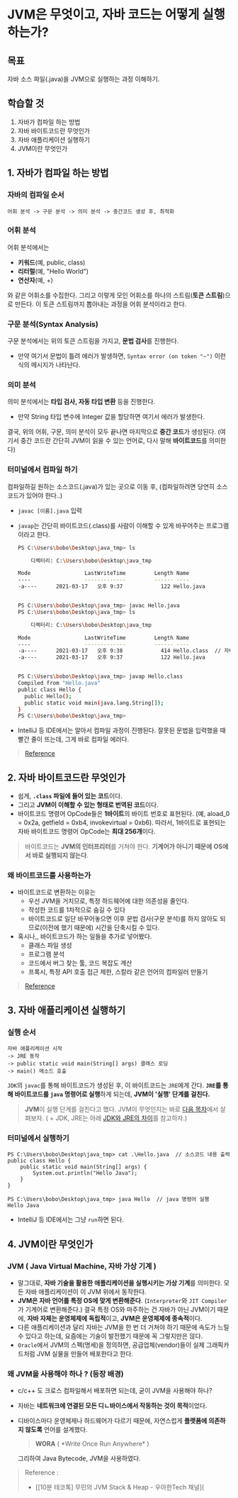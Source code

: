 # JVM은 무엇이고, 자바 코드는 어떻게 실행하는가?

## 목표

자바 소스 파일(.java)을 JVM으로 실행하는 과정 이해하기.

## 학습할 것

1. 자바가 컴파일 하는 방법
2. 자바 바이트코드란 무엇인가
3. 자바 애플리케이션 실행하기
4. JVM이란 무엇인가

## 1. 자바가 컴파일 하는 방법

### 자바의 컴파일 순서

````
어휘 분석 -> 구문 분석 -> 의미 분석 -> 중간코드 생성 후, 최적화
````

### 어휘 분석

어휘 분석에서는

- **키워드**(예, public, class)
- **리터럴**(예, "Hello World")
- **연산자**(예, +)

와 같은 어휘소를 수집한다. 그리고 이렇게 모인 어휘소를 하나의 스트림(**토큰 스트림**)으로 만든다. 이 토큰 스트림까지 뽑아내는 과정을 어휘 분석이라고 한다.

### 구문 분석(Syntax Analysis)

구문 분석에서는 위의 토큰 스트림을 가지고, **문법 검사**를 진행한다. 

- 만약 여기서 문법이 틀려 에러가 발생하면, `Syntax error (on token "~")` 이런 식의 메시지가 나타난다. 

### 의미 분석

의미 분석에서는 **타입 검사, 자동 타입 변환** 등을 진행한다. 

- 만약 String 타입 변수에 Integer 값을 할당하면 여기서 에러가 발생한다.

결국, 위의 어휘, 구문, 의미 분석이 모두 끝나면 마지막으로 **중간 코드**가 생성된다. (여기서 중간 코드란 간단히 JVM이 읽을 수 있는 언어로, 다시 말해 **바이트코드**를 의미한다)

### 터미널에서 컴파일 하기

컴파일하길 원하는 소스코드(.java)가 있는 곳으로 이동 후,  (컴파일하려면 당연히 소스코드가 있어야 한다..)

- `javac [이름].java` 입력

- `javap`는 간단히 바이트코드(.class)를 사람이 이해할 수 있게 바꾸어주는 프로그램이라고 한다. 

  ```sh
  PS C:\Users\bobo\Desktop\java_tmp> ls
  
      디렉터리: C:\Users\bobo\Desktop\java_tmp
  
  Mode                 LastWriteTime         Length Name
  ----                 -------------         ------ ----
  -a----      2021-03-17   오후 9:37            122 Hello.java
  
  
  PS C:\Users\bobo\Desktop\java_tmp> javac Hello.java
  PS C:\Users\bobo\Desktop\java_tmp> ls
  
      디렉터리: C:\Users\bobo\Desktop\java_tmp
  
  Mode                 LastWriteTime         Length Name
  ----                 -------------         ------ ----
  -a----      2021-03-17   오후 9:38            414 Hello.class  // 자바 바이트코드가 생성됨
  -a----      2021-03-17   오후 9:37            122 Hello.java
  
  
  PS C:\Users\bobo\Desktop\java_tmp> javap Hello.class
  Compiled from "Hello.java"
  public class Hello {
    public Hello();
    public static void main(java.lang.String[]);
  }
  PS C:\Users\bobo\Desktop\java_tmp>
  ```

- IntelliJ 등 IDE에서는 알아서 컴파일 과정이 진행된다. 잘못된 문법을 입력했을 때 빨간 줄이 뜨는데, 그게 바로 컴파일 에러다.

> [Reference](https://catch-me-java.tistory.com/9?category=438116)

## 2. 자바 바이트코드란 무엇인가

- 쉽게, **`.class` 파일에 들어 있는 코드**이다.
- 그리고 **JVM이 이해할 수 있는 형태로 번역된 코드**이다.
- 바이트코드 명령어 OpCode들은 **1바이트**의 바이트 번호로 표현된다. 
  (예, aload_0 = 0x2a, getfield = 0xb4, invokevirtual = 0xb6). 
  따라서, 1바이트로 표현되는 자바 바이트코드 명령어 OpCode는 **최대 256개**이다.

> 바이트코드는 **JVM의 인터프리터**를 거쳐야 한다. **기계어가 아니기 때문에** **OS에서 바로 실행되지 않는다**. 

### 왜 바이트코드를 사용하는가

- 바이트코드로 변환하는 이유는 
  - 우선 JVM을 거치므로, 특정 하드웨어에 대한 의존성을 줄인다.
  - 작성한 코드를 1차적으로 숨길 수 있다
  - 바이트코드로 일단 바꾸어놓으면 이후 문법 검사(구문 분석)를 하지 않아도 되므로(이전에 했기 때문에) 시간을 단축시킬 수 있다.
- 혹시나,, 바이트코드가 하는 일들을 추가로 넣어봤다.
  - 클래스 파일 생성
  - 프로그램 분석
  - 코드에서 버그 찾는 툴, 코드 복잡도 계산
  - 프록시, 특정 API 호출 접근 제한, 스칼라 같은 언어의 컴파일러 만들기

> [Reference](https://catch-me-java.tistory.com/10?category=438116)

## 3. 자바 애플리케이션 실행하기

### 실행 순서

```
자바 애플리케이션 시작 
-> JRE 동작 
-> public static void main(String[] args) 클래스 로딩 
-> main() 메소드 호출 
```

`JDK`의 `javac`를 통해 바이트코드가 생성된 후, 이 바이트코드는 `JRE`에게 간다. 
**`JRE`를 통해 바이트코드를 `java` 명령어로 실행**하게 되는데, **JVM이 '실행' 단계를 걸친다.** 

> **JVM**이 실행 단계를 걸친다고 했다. JVM이 무엇인지는 바로 [다음 목차]()에서 살펴보자.
> ( + JDK, JRE는 아래 [JDK와 JRE의 차이]()를 참고하자.)

### 터미널에서 실행하기

```
PS C:\Users\bobo\Desktop\java_tmp> cat .\Hello.java  // 소스코드 내용 출력 
public class Hello {
    public static void main(String[] args) {
        System.out.println("Hello Java");
    }
}

PS C:\Users\bobo\Desktop\java_tmp> java Hello  // java 명령어 실행
Hello Java
```

- IntelliJ 등 IDE에서는 그냥 `run`하면 된다. 

## 4. JVM이란 무엇인가

### JVM ( Java Virtual Machine, 자바 가상 기계 )

- 말그대로, **자바 기술을 활용한 애플리케이션을 실행시키는 가상 기계**를 의미한다. 모든 자바 애플리케이션이 이 JVM 위에서 동작한다. 
- **JVM은 자바 언어를 특정 OS에 맞게 변환해준다**. (`Interpreter`와 `JIT Compiler`가 기계어로 변환해준다.) 결국 특정 OS와 마주하는 건 자바가 아닌 JVM이기 때문에, **자바 자체는 운영체제에 독립적**이고, **JVM은 운영체제에 종속적**이다. 
- 다른 애플리케이션과 달리 자바는 JVM을 한 번 더 거쳐야 하기 때문에 속도가 느릴 수 있다고 하는데, 요즘에는 기술이 발전했기 때문에 꼭 그렇지만은 않다.
- `Oracle`에서 JVM의 스펙(명세)을 정의하면, 공급업체(vendor)들이 실제 그래픽카드처럼 JVM 실물을 만들어 배포한다고 한다. 

### 왜 JVM을 사용해야 하나 ? (등장 배경)

- c/c++ 도 크로스 컴파일해서 배포하면 되는데, 굳이 JVM을 사용해야 하나?

- 자바는 **네트워크에 연결된 모든 디ㄴ바이스에서 작동하는 것이 목적**이었다.

- 디바이스마다 운영체제나 하드웨어가 다르기 때문에, 자연스럽게 **플랫폼에 의존하지 않도록** 언어를 설계했다.

  > **WORA** ( \*Write Once Run Anywhere\* )

  그리하여 Java Bytecode, JVM을 사용하였다.

> Reference :
>
> - [[10분 테코톡] 무민의 JVM Stack & Heap - 우아한Tech 채널](